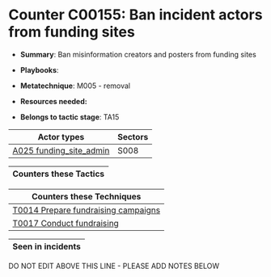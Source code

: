 # Counter C00155: Ban incident actors from funding sites

* **Summary**: Ban misinformation creators and posters from funding sites

* **Playbooks**: 

* **Metatechnique**: M005 - removal

* **Resources needed:** 

* **Belongs to tactic stage**: TA15


| Actor types | Sectors |
| ----------- | ------- |
| [A025 funding_site_admin](../../generated_pages/actortypes/A025.md) | S008 |



| Counters these Tactics |
| ---------------------- |



| Counters these Techniques |
| ------------------------- |
| [T0014 Prepare fundraising campaigns](../../generated_pages/techniques/T0014.md) |
| [T0017 Conduct fundraising](../../generated_pages/techniques/T0017.md) |



| Seen in incidents |
| ----------------- |


DO NOT EDIT ABOVE THIS LINE - PLEASE ADD NOTES BELOW